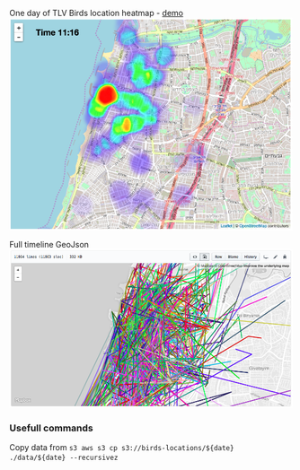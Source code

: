 
One day of TLV Birds location heatmap - [demo](https://idoco.github.io/birding/heatmap_demo/)
[![heatmap demo](examples/heatmap_example.png)](https://idoco.github.io/birding/heatmap_demo/)

Full timeline GeoJson
[![timeline geojson](examples/timeline_example.png)](examples/timeline_example.geojson)

### Usefull commands

Copy data from `s3 aws s3 cp s3://birds-locations/${date} ./data/${date} --recursivez`
